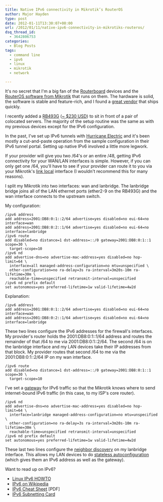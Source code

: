 ```yaml
---
title: Native IPv6 connectivity in Mikrotik’s RouterOS
author: Major Hayden
type: post
date: 2012-01-11T13:30:07+00:00
url: /2012/01/11/native-ipv6-connectivity-in-mikrotiks-routeros/
dsq_thread_id:
  - 3642806753
categories:
  - Blog Posts
tags:
  - command line
  - ipv6
  - linux
  - mikrotik
  - network

---
```

It's no secret that I'm a big fan of the [Routerboard][1] devices and the [RouterOS software from Mikrotik][2] that runs on them. The hardware is solid, the software is stable and feature-rich, and I found a [great vendor][3] that ships quickly.

I recently added a [RB493G][4] ([~ $230 USD][5]) to sit in front of a pair of colocated servers. The majority of the setup routine was the same as with my previous devices except for the IPv6 configuration.

In the past, I've set up IPv6 tunnels with [Hurricane Electric][6] and it's been mostly a cut-and-paste operation from the sample configuration in their IPv6 tunnel portal. Setting up native IPv6 involved a little more legwork.

If your provider will give you two /64's or an entire /48, getting IPv6 connectivity for your WAN/LAN interfaces is simple. However, if you can only get one /64, you'll have to see if your provider can route it to you via your Mikrotik's [link local][7] interface (I wouldn't recommend this for many reasons).

I split my Mikrotik into two interfaces: wan and lanbridge. The lanbridge bridge joins all of the LAN ethernet ports (ether2-9 on the RB493G) and the wan interface connects to the upstream switch.

My configuration:

```
/ipv6 address
add address=2001:DB8:0:1::2/64 advertise=yes disabled=no eui-64=no interface=wan
add address=2001:DB8:0:2::1/64 advertise=yes disabled=no eui-64=no interface=lanbridge
/ipv6 route
add disabled=no distance=1 dst-address=::/0 gateway=2001:DB8:0:1::1 scope=30 \
  target-scope=10
/ipv6 nd
add advertise-dns=no advertise-mac-address=yes disabled=no hop-limit=64 \
  interface=all managed-address-configuration=no mtu=unspecified \
  other-configuration=no ra-delay=3s ra-interval=3m20s-10m ra-lifetime=30m \
  reachable-time=unspecified retransmit-interval=unspecified
/ipv6 nd prefix default
set autonomous=yes preferred-lifetime=1w valid-lifetime=4w2d
```


Explanation:

```
/ipv6 address
add address=2001:DB8:0:1::2/64 advertise=yes disabled=no eui-64=no interface=wan
add address=2001:DB8:0:2::1/64 advertise=yes disabled=no eui-64=no interface=lanbridge
```


These two lines configure the IPv6 addresses for the firewall's interfaces. My provider's router holds the 2001:DB8:0:1::1/64 address and routes the remainder of that /64 to me via 2001:DB8:0:1::2/64. The second /64 is on the lanbridge interface and my LAN devices take their IP addresses from that block. My provider routes that second /64 to me via the 2001:DB8:0:1::2/64 IP on my wan interface.

```
/ipv6 route
add disabled=no distance=1 dst-address=::/0 gateway=2001:DB8:0:1::1 scope=30 \
  target-scope=10
```


I've set a [gateway][8] for IPv6 traffic so that the Mikrotik knows where to send internet-bound IPv6 traffic (in this case, to my ISP's core router).

```
/ipv6 nd
add advertise-dns=no advertise-mac-address=yes disabled=no hop-limit=64 \
  interface=lanbridge managed-address-configuration=no mtu=unspecified \
  other-configuration=no ra-delay=3s ra-interval=3m20s-10m ra-lifetime=30m \
  reachable-time=unspecified retransmit-interval=unspecified
/ipv6 nd prefix default
set autonomous=yes preferred-lifetime=1w valid-lifetime=4w2d
```


These last two lines configure the [neighbor discovery][9] on my lanbridge interface. This allows my LAN devices to do [stateless autoconfiguration][10] (which gives them an IPv6 address as well as the gateway).

Want to read up on IPv6?

  * [Linux IPv6 HOWTO][11]
  * [IPv6 on Wikipedia][12]
  * [IPv6 Cheat Sheet][13] [PDF]
  * [IPv6 Subnetting Card][14]

 [1]: http://routerboard.com/
 [2]: http://www.mikrotik.com/software.html
 [3]: http://www.roc-noc.com/
 [4]: http://routerboard.com/RB493G
 [5]: http://www.roc-noc.com/mikrotik/routerboard/rb493g-complete.html
 [6]: http://ipv6.he.net/
 [7]: http://en.wikipedia.org/wiki/Link-local_address#IPv6
 [8]: http://tldp.org/HOWTO/html_single/Linux+IPv6-HOWTO/#AEN1083
 [9]: http://en.wikipedia.org/wiki/Neighbor_Discovery_Protocol
 [10]: http://en.wikipedia.org/wiki/IPv6#Stateless_address_autoconfiguration_.28SLAAC.29
 [11]: http://tldp.org/HOWTO/html_single/Linux+IPv6-HOWTO/
 [12]: http://en.wikipedia.org/wiki/IPv6
 [13]: http://www.roesen.org/files/ipv6_cheat_sheet.pdf
 [14]: http://www.ripe.net/lir-services/resource-management/number-resources/ipv6/ipv6-subnetting-card
